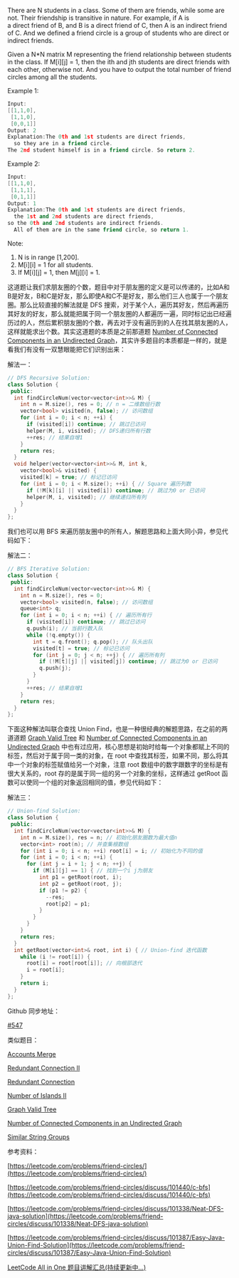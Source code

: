 There are N students in a class. Some of them are friends, while some are not. Their friendship is transitive in nature. For example, if A is a direct friend of B, and B is a direct friend of C, then A is an indirect friend of C. And we defined a friend circle is a group of students who are direct or indirect friends.

Given a N*N matrix M representing the friend relationship between students in the class. If M[i][j] = 1, then the ith and jth students are direct friends with each other, otherwise not. And you have to output the total number of friend circles among all the students.

Example 1:

```cpp
Input: 
[[1,1,0],
 [1,1,0],
 [0,0,1]]
Output: 2
Explanation:The 0th and 1st students are direct friends,
  so they are in a friend circle.   
The 2nd student himself is in a friend circle. So return 2.
```

Example 2:

```cpp
Input: 
[[1,1,0],
 [1,1,1],
 [0,1,1]]
Output: 1
Explanation:The 0th and 1st students are direct friends,
  the 1st and 2nd students are direct friends,   
so the 0th and 2nd students are indirect friends.
  All of them are in the same friend circle, so return 1.
```

Note:

1. N is in range [1,200].
2. M[i][i] = 1 for all students.
3. If M[i][j] = 1, then M[j][i] = 1.

这道题让我们求朋友圈的个数，题目中对于朋友圈的定义是可以传递的，比如A和B是好友，B和C是好友，那么即使A和C不是好友，那么他们三人也属于一个朋友圈。那么比较直接的解法就是 DFS 搜索，对于某个人，遍历其好友，然后再遍历其好友的好友，那么就能把属于同一个朋友圈的人都遍历一遍，同时标记出已经遍历过的人，然后累积朋友圈的个数，再去对于没有遍历到的人在找其朋友圈的人，这样就能求出个数。其实这道题的本质是之前那道题 [Number of Connected Components in an Undirected Graph](http://www.cnblogs.com/grandyang/p/5166356.html)，其实许多题目的本质都是一样的，就是看我们有没有一双慧眼能把它们识别出来：

解法一：

```cpp
// DFS Recursive Solution:
class Solution {
 public:
  int findCircleNum(vector<vector<int>>& M) {
    int n = M.size(), res = 0; // n = 二维数组行数
    vector<bool> visited(n, false); // 访问数组
    for (int i = 0; i < n; ++i) {
      if (visited[i]) continue; // 跳过已访问
      helper(M, i, visited); // DFS递归所有行数
      ++res; // 结果自增1
    }
    return res;
  }
  void helper(vector<vector<int>>& M, int k,
    vector<bool>& visited) {
    visited[k] = true; // 标记已访问
    for (int i = 0; i < M.size(); ++i) { // Square 遍历列数
      if (!M[k][i] || visited[i]) continue; // 跳过为0 or 已访问
      helper(M, i, visited); // 继续递归所有列
    }
  }
};
```

我们也可以用 BFS 来遍历朋友圈中的所有人，解题思路和上面大同小异，参见代码如下：

解法二：

```cpp
// BFS Iterative Solution:
class Solution {
 public:
  int findCircleNum(vector<vector<int>>& M) {
    int n = M.size(), res = 0;
    vector<bool> visited(n, false); // 访问数组
    queue<int> q;
    for (int i = 0; i < n; ++i) { // 遍历所有行
      if (visited[i]) continue; // 跳过已访问
      q.push(i); // 当前行数入队
      while (!q.empty()) {
        int t = q.front(); q.pop(); // 队头出队
        visited[t] = true; // 标记已访问
        for (int j = 0; j < n; ++j) { // 遍历所有列
          if (!M[t][j] || visited[j]) continue; // 跳过为0 or 已访问
          q.push(j);
        }
      }
      ++res; // 结果自增1
    }
    return res;
  }
};
```

下面这种解法叫联合查找 Union Find，也是一种很经典的解题思路，在之前的两道道题 [Graph Valid Tree](http://www.cnblogs.com/grandyang/p/5257919.html) 和 [Number of Connected Components in an Undirected Graph](http://www.cnblogs.com/grandyang/p/5166356.html) 中也有过应用，核心思想是初始时给每一个对象都赋上不同的标签，然后对于属于同一类的对象，在 root 中查找其标签，如果不同，那么将其中一个对象的标签赋值给另一个对象，注意 root 数组中的数字跟数字的坐标是有很大关系的，root 存的是属于同一组的另一个对象的坐标，这样通过 getRoot 函数可以使同一个组的对象返回相同的值，参见代码如下：

解法三：

```cpp
// Union-find Solution:
class Solution {
 public:
  int findCircleNum(vector<vector<int>>& M) {
    int n = M.size(), res = n; // 初始化朋友圈数为最大值n
    vector<int> root(n); // 并查集根数组
    for (int i = 0; i < n; ++i) root[i] = i; // 初始化为不同的值
    for (int i = 0; i < n; ++i) {
      for (int j = i + 1; j < n; ++j) {
        if (M[i][j] == 1) { // 找到一个i j为朋友
          int p1 = getRoot(root, i);
          int p2 = getRoot(root, j);
          if (p1 != p2) {
            --res;
            root[p2] = p1;
          }
        }
      }   
    }
    return res;
  }
  int getRoot(vector<int>& root, int i) { // Union-find 迭代函数
    while (i != root[i]) {
      root[i] = root[root[i]]; // 向根部迭代
      i = root[i];
    }
    return i;
  }
};
```

Github 同步地址：

[#547](https://github.com/grandyang/leetcode/issues/547)

类似题目：

[Accounts Merge](http://www.cnblogs.com/grandyang/p/7829169.html)

[Redundant Connection II](http://www.cnblogs.com/grandyang/p/8445733.html)

[Redundant Connection](http://www.cnblogs.com/grandyang/p/7628977.html)

[Number of Islands II](http://www.cnblogs.com/grandyang/p/5190419.html)

[Graph Valid Tree](http://www.cnblogs.com/grandyang/p/5257919.html)

[Number of Connected Components in an Undirected Graph](http://www.cnblogs.com/grandyang/p/5166356.html)

[Similar String Groups](https://www.cnblogs.com/grandyang/p/11503433.html)

参考资料：

[https://leetcode.com/problems/friend-circles/](https://leetcode.com/problems/friend-circles/)

[https://leetcode.com/problems/friend-circles/discuss/101440/c-bfs](https://leetcode.com/problems/friend-circles/discuss/101440/c-bfs)

[https://leetcode.com/problems/friend-circles/discuss/101338/Neat-DFS-java-solution](https://leetcode.com/problems/friend-circles/discuss/101338/Neat-DFS-java-solution)

[https://leetcode.com/problems/friend-circles/discuss/101387/Easy-Java-Union-Find-Solution](https://leetcode.com/problems/friend-circles/discuss/101387/Easy-Java-Union-Find-Solution)

[LeetCode All in One 题目讲解汇总(持续更新中...)](http://www.cnblogs.com/grandyang/p/4606334.html)